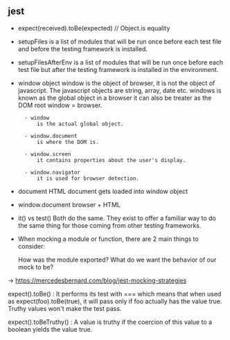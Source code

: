 ## jest

- expect(received).toBe(expected) // Object.is equality

- setupFiles 
    is a list of modules that will be run once before each test file and before the testing framework is installed.

- setupFilesAfterEnv 
    is a list of modules that will be run once before each test file but after the testing framework is installed in the environment.

- window object
    window is the object of browser, it is not the object of javascript. The javascript objects are string, array, date etc.
    windows is known as the global object in a browser
    it can also be treater as the DOM root
    window = browser.

        - window
            is the actual global object.

        - window.document
            is where the DOM is.

        - window.screen
            it contains properties about the user's display.

        - window.navigator
            it is used for browser detection.

- document
    HTML
    document gets loaded into window object

- window.document
     browser + HTML
- it() vs test()
    Both do the same. They exist to offer a familiar way to do the same thing for those coming from other testing frameworks.

- When mocking a module or function, there are 2 main things to consider:

    How was the module exported?
    What do we want the behavior of our mock to be?

-> https://mercedesbernard.com/blog/jest-mocking-strategies


expect().toBe() : It performs its test with === which means that when used as expect(foo).toBe(true), it will pass only if foo actually has the value true. Truthy values won't make the test pass.

expect().toBeTruthy() : A value is truthy if the coercion of this value to a boolean yields the value true. 